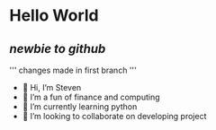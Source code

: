 # Hello World
## _newbie to github_

'''
changes made in first branch
'''

- 👋 Hi, I’m Steven
- 👀 I’m a fun of finance and computing
- 🌱 I’m currently learning python
- 💞️ I’m looking to collaborate on developing project

<!---
yanyanzl/yanyanzl is a ✨ special ✨ repository because its `README.md` (this file) appears on your GitHub profile.
You can click the Preview link to take a look at your changes.
--->
